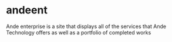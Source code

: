 # andeent
Ande enterprise is a site that displays all of the services that Ande Technology offers as well as a portfolio of completed works
